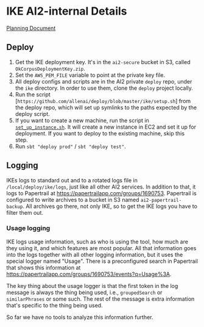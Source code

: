 IKE AI2-internal Details
========================

[Planning Document](https://docs.google.com/a/allenai.org/document/d/1DXx43Nrk-05ynk3KQm6_S6s3bQG15lf9dBEbTcKr24Y/edit#)


## Deploy
1. Get the IKE deployment key. It's in the `ai2-secure` bucket in S3, called `OkCorpusDeploymentKey.zip`.
2. Set the `AWS_PEM_FILE` variable to point at the private key file.
3. All deploy configs and scripts are in the AI2 private `deploy` repo, under the `ike` directory. In order to use them, clone the `deploy` project locally.
4. Run the script [`https://github.com/allenai/deploy/blob/master/ike/setup.sh`] from the deploy repo, which will set up symlinks to the paths expected by the deploy script. 
5. If you want to create a new machine, run the script in [`set_up_instance.sh`](https://github.com/allenai/deploy/blob/master/ike/scripts/set_up_instance.sh). It will create a new instance in EC2 and set it up for deployment. If you want to deploy to the existing machine, skip this step.
6. Run `sbt "deploy prod"` / `sbt "deploy test"`.

## Logging

IKEs logs to standard out and to a rotated logs file in `/local/deploy/ike/logs`, just like all other AI2 services. In addition to that, it logs to Papertrail at https://papertrailapp.com/groups/1690753. Papertrail is configured to write archives to a bucket in S3 named `ai2-papertrail-backup`. All archives go there, not only IKE, so to get the IKE logs you have to filter them out.

### Usage logging

IKE logs usage information, such as who is using the tool, how much are they using it, and which features are most popular. All that information goes into the logs together with all other logging information, but it uses the special logger named "Usage". There is a preconfigured search in Papertrail that shows this information at https://papertrailapp.com/groups/1690753/events?q=Usage%3A.

The key thing about the usage logger is that the first token in the log message is always the thing being used, i.e., `groupedSearch` or `similarPhrases` or some such. The rest of the message is extra information that's specific to the thing being used.

So far we have no tools to analyze this information further.
